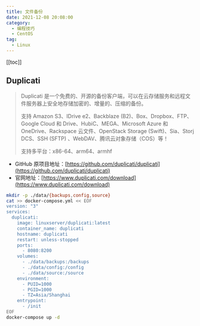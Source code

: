 ```yaml
---
title: 文件备份
date: 2021-12-08 20:08:00
category: 
  - 编程技巧
  - CentOS
tag: 
  - Linux
---
```


<!-- more -->
[[toc]]

## Duplicati

> Duplicati 是一个免费的、开源的备份客户端，可以在云存储服务和远程文件服务器上安全地存储加密的、增量的、压缩的备份。
>
> 支持 Amazon S3、IDrive e2、Backblaze (B2)、Box、Dropbox、FTP、Google Cloud 和 Drive、HubiC、MEGA、Microsoft Azure 和 OneDrive、Rackspace 云文件、OpenStack Storage (Swift)、Sia、Storj DCS、SSH (SFTP) 、WebDAV、腾讯云对象存储（COS）等！
>
> 支持多平台：x86-64、arm64、armhf

- GitHub 原项目地址：[https://github.com/duplicati/duplicati](https://github.com/duplicati/duplicati)
- 官网地址：[https://www.duplicati.com/download](https://www.duplicati.com/download)

```bash
mkdir -p ./data/{backups,config,source}
cat >> docker-compose.yml << EOF
version: "3"
services:
  duplicati:
    image: linuxserver/duplicati:latest
    container_name: duplicati
    hostname: duplicati
    restart: unless-stopped
    ports:
      - 8080:8200
    volumes:
      - ./data/backups:/backups
      - ./data/config:/config
      - ./data/source:/source
    environment:
      - PUID=1000
      - PGID=1000
      - TZ=Asia/Shanghai
    entrypoint:
      - /init
EOF
docker-compose up -d
```
